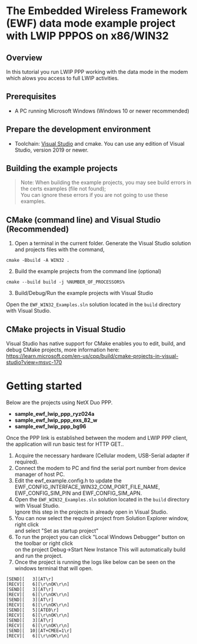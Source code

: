 # The Embedded Wireless Framework (EWF) data mode example project with LWIP PPPOS on x86/WIN32  

## Overview  
In this tutorial you run LWIP PPP working with the data mode in the modem which alows you access to full LWIP activities.  

## Prerequisites  
- A PC running Microsoft Windows (Windows 10 or newer recommended)  

## Prepare the development environment  

- Toolchain: [Visual Studio](https://visualstudio.com) and cmake. You can use any edition of Visual Studio, version 2019 or newer.  

## Building the example projects  

> Note: When building the example projects, you may see build errors in the certs examples (file not found);  
> You can ignore these errors if you are not going to use these examples.  
  
## CMake (command line) and Visual Studio (Recommended)  

1. Open a terminal in the current folder. Generate the Visual Studio solution and projects files with the command,  
  
```cmake -Bbuild -A WIN32 .```  
  
2. Build the example projects from the command line (optional)  
  
```cmake --build build -j %NUMBER_OF_PROCESSORS%```  
  
3. Build/Debug/Run the example projects with Visual Studio  
  
Open the ```EWF_WIN32_Examples.sln``` solution located in the ```build``` directory with Visual Studio.  
  
## CMake projects in Visual Studio  
  
Visual Studio has native support for CMake enables you to edit, build, and debug CMake projects, more information here:  
https://learn.microsoft.com/en-us/cpp/build/cmake-projects-in-visual-studio?view=msvc-170  
  
# Getting started  
Below are the projects using NetX Duo PPP.  
- **sample_ewf_lwip_ppp_ryz024a**  
- **sample_ewf_lwip_ppp_exs_82_w**  
- **sample_ewf_lwip_ppp_bg96**  
  
Once the PPP link is established between the modem and LWIP PPP client, the application will run basic test for HTTP GET..

1. Acquire the necessary hardware (Cellular modem, USB-Serial adapter if required).  
2. Connect the modem to PC and find the serial port number from device manager of host PC.  
3. Edit the ewf_example.config.h to update the EWF_CONFIG_INTERFACE_WIN32_COM_PORT_FILE_NAME,  
   EWF_CONFIG_SIM_PIN and EWF_CONFIG_SIM_APN.  
4. Open the ```EWF_WIN32_Examples.sln``` solution located in the ```build``` directory with Visual Studio.  
   Ignore this step in the projects in already open in Visual Studio.  
5. You can now select the required project from Solution Explorer window, right click  
   and select "Set as startup project"
6. To run the project you can click "Local Windows Debugger" button on the toolbar or right click  
   on the project Debug->Start New Instance
   This will automatically build and run the project.
7. Once the project is running the logs like below can be seen on the windows terminal that will open.

```
[SEND][   3][AT\r]
[RECV][   6][\r\nOK\r\n]
[SEND][   3][AT\r]
[RECV][   6][\r\nOK\r\n]
[SEND][   3][AT\r]
[RECV][   6][\r\nOK\r\n]
[SEND][   5][ATE0\r]
[RECV][   6][\r\nOK\r\n]
[SEND][   3][AT\r]
[RECV][   6][\r\nOK\r\n]
[SEND][  10][AT+CMEE=1\r]
[RECV][   6][\r\nOK\r\n]
```

